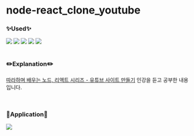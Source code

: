 # node-react_clone_youtube

<h3>✨Used✨</h3>
<div>
  <img src="https://img.shields.io/badge/Node.js-339933?style=for-the-badge&logo=Node.js&logoColor=white"/>
  <img src="https://img.shields.io/badge/React-61DAFB?style=for-the-badge&logo=React&logoColor=white"/>
  <img src="https://img.shields.io/badge/AntDesign-0170FE?style=for-the-badge&logo=AntDesign&logoColor=white"/>
  <img src="https://img.shields.io/badge/MongoDB-47A248?style=for-the-badge&logo=MongoDB&logoColor=white"/>
  <img src="https://img.shields.io/badge/FFmpeg-007808?style=for-the-badge&logo=FFmpeg&logoColor=white"/>
</div>
<br/>
<h3>✏️Explanation✏️</h3>
<div>
  <p> 
    <a href="https://www.inflearn.com/course/%EB%94%B0%EB%9D%BC%ED%95%98%EB%A9%B0-%EB%B0%B0%EC%9A%B0%EB%8A%94-%EB%85%B8%EB%93%9C-%EB%A6%AC%EC%95%A1%ED%8A%B8-%EC%9C%A0%ED%8A%9C%EB%B8%8C-%EB%A7%8C%EB%93%A4%EA%B8%B0#">따라하며 배우는 노드, 리액트 시리즈 - 유튜브 사이트 만들기</a>
     인강을 듣고 공부한 내용입니다.
  </p>
</div>
<br/>
<h3>👀Application👀</h3>
<div>
  <a href="https://rnrn99-clone-youtube.herokuapp.com/">
    <img src="https://img.shields.io/badge/Heroku-430098?style=for-the-badge&logo=Heroku&logoColor=white"/>
  </a>
</div>



